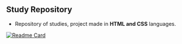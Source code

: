 ## Study Repository

- Repository of studies, project made in **HTML and CSS** languages.

[![Readme Card](https://github-readme-stats.vercel.app/api/pin/?username=aetherran&repo=html-css&theme=dracula&show)](https://github.com/aetherran/html-css)
